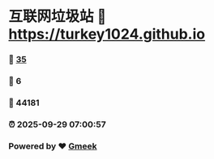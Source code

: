 # 互联网垃圾站 :link: https://turkey1024.github.io 
### :page_facing_up: [35](https://turkey1024.github.io/tag.html) 
### :speech_balloon: 6 
### :hibiscus: 44181 
### :alarm_clock: 2025-09-29 07:00:57 
### Powered by :heart: [Gmeek](https://github.com/Meekdai/Gmeek)
